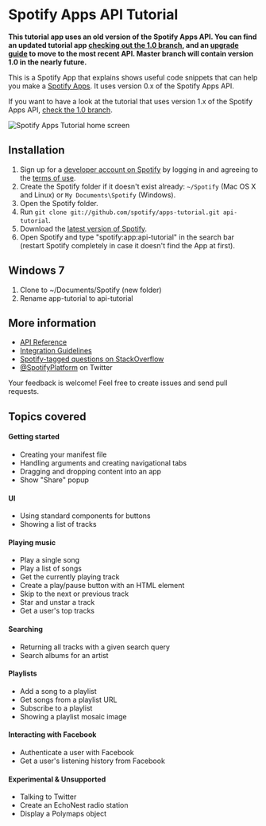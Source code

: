 # Spotify Apps API Tutorial

**This tutorial app uses an old version of the Spotify Apps API. You can find an updated tutorial app [checking out the 1.0 branch](https://github.com/spotify/apps-tutorial/tree/1.0), and an [upgrade guide](https://developer.spotify.com/technologies/apps/upgrade-guide/1.0.0) to move to the most recent API. Master branch will contain version 1.0 in the nearly future.**

This is a Spotify App that explains shows useful code snippets that can help you make a 
[Spotify Apps](https://developer.spotify.com/technologies/apps/). It uses version 0.x of 
the Spotify Apps API.

If you want to have a look at the tutorial that uses version 1.x of the Spotify Apps API, 
[check the 1.0 branch](https://github.com/spotify/apps-tutorial/tree/1.0).

![Spotify Apps Tutorial home screen](https://github.com/spotify/apps-tutorial/raw/master/img/screenshot.png)

## Installation

 1. Sign up for a [developer account on Spotify](https://developer.spotify.com/technologies/apps/#developer-account) by logging in and agreeing to the [terms of use](https://developer.spotify.com/technologies/apps/terms-of-use/).
 2. Create the Spotify folder if it doesn't exist already: `~/Spotify` (Mac OS X and Linux) or `My Documents\Spotify` (Windows).
 3. Open the Spotify folder.
 4. Run `git clone git://github.com/spotify/apps-tutorial.git api-tutorial`.
 5. Download the [latest version of Spotify](http://spotify.com/download).
 6. Open Spotify and type "spotify:app:api-tutorial" in the search bar (restart Spotify completely in case it doesn't find the App at first).

## Windows 7
 1. Clone to ~/Documents/Spotify (new folder)
 2. Rename app-tutorial to api-tutorial

## More information

 * [API Reference](https://developer.spotify.com/technologies/apps/docs/)
 * [Integration Guidelines](http://developer.spotify.com/download/spotify-apps-api/guidelines/)
 * [Spotify-tagged questions on StackOverflow](http://stackoverflow.com/questions/tagged/spotify)
 * [@SpotifyPlatform](https://twitter.com/#!/SpotifyPlatform) on Twitter

Your feedback is welcome! Feel free to create issues and send pull requests.

## Topics covered

#### Getting started

 * Creating your manifest file
 * Handling arguments and creating navigational tabs
 * Dragging and dropping content into an app
 * Show "Share" popup

#### UI

 * Using standard components for buttons
 * Showing a list of tracks

#### Playing music

 * Play a single song
 * Play a list of songs
 * Get the currently playing track
 * Create a play/pause button with an HTML element
 * Skip to the next or previous track
 * Star and unstar a track
 * Get a user's top tracks

#### Searching

 * Returning all tracks with a given search query
 * Search albums for an artist

#### Playlists

 * Add a song to a playlist
 * Get songs from a playlist URL
 * Subscribe to a playlist
 * Showing a playlist mosaic image

#### Interacting with Facebook

 * Authenticate a user with Facebook
 * Get a user's listening history from Facebook

#### Experimental & Unsupported

 * Talking to Twitter
 * Create an EchoNest radio station
 * Display a Polymaps object
